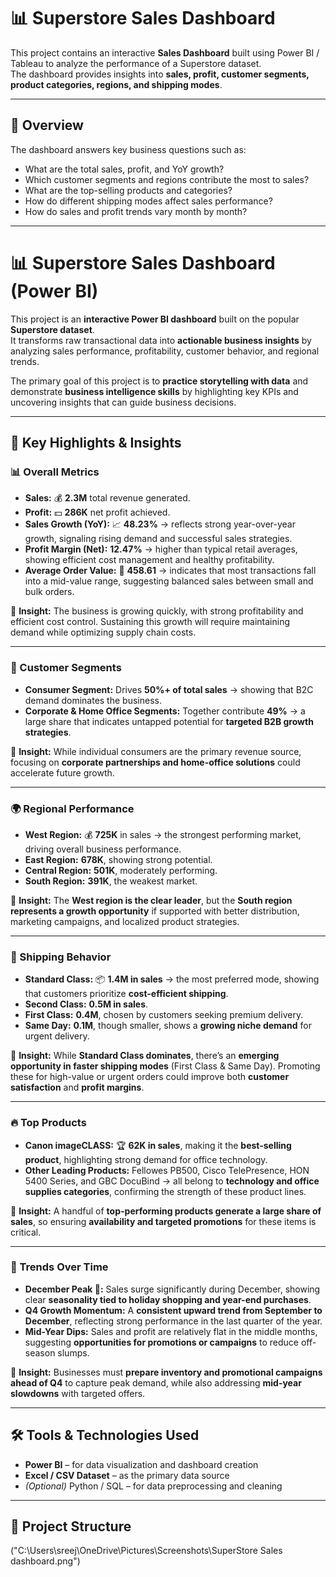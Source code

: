 # 📊 Superstore Sales Dashboard

This project contains an interactive **Sales Dashboard** built using Power BI / Tableau to analyze the performance of a Superstore dataset.  
The dashboard provides insights into **sales, profit, customer segments, product categories, regions, and shipping modes**.

---

## 🚀 Overview
The dashboard answers key business questions such as:
- What are the total sales, profit, and YoY growth?
- Which customer segments and regions contribute the most to sales?
- What are the top-selling products and categories?
- How do different shipping modes affect sales performance?
- How do sales and profit trends vary month by month?

---

# 📊 Superstore Sales Dashboard (Power BI)

This project is an **interactive Power BI dashboard** built on the popular **Superstore dataset**.  
It transforms raw transactional data into **actionable business insights** by analyzing sales performance, profitability, customer behavior, and regional trends.  

The primary goal of this project is to **practice storytelling with data** and demonstrate **business intelligence skills** by highlighting key KPIs and uncovering insights that can guide business decisions.  

---

## 🔑 Key Highlights & Insights

### 📊 Overall Metrics
- **Sales:** 💰 **2.3M** total revenue generated.  
- **Profit:** 💵 **286K** net profit achieved.  
- **Sales Growth (YoY):** 📈 **48.23%** → reflects strong year-over-year growth, signaling rising demand and successful sales strategies.  
- **Profit Margin (Net):** **12.47%** → higher than typical retail averages, showing efficient cost management and healthy profitability.  
- **Average Order Value:** 🛒 **458.61** → indicates that most transactions fall into a mid-value range, suggesting balanced sales between small and bulk orders.  

📌 **Insight:** The business is growing quickly, with strong profitability and efficient cost control. Sustaining this growth will require maintaining demand while optimizing supply chain costs.  

---

### 🛒 Customer Segments
- **Consumer Segment:** Drives **50%+ of total sales** → showing that B2C demand dominates the business.  
- **Corporate & Home Office Segments:** Together contribute **49%** → a large share that indicates untapped potential for **targeted B2B growth strategies**.  

📌 **Insight:** While individual consumers are the primary revenue source, focusing on **corporate partnerships and home-office solutions** could accelerate future growth.  

---

### 🌍 Regional Performance
- **West Region:** 💰 **725K** in sales → the strongest performing market, driving overall business performance.  
- **East Region:** **678K**, showing strong potential.  
- **Central Region:** **501K**, moderately performing.  
- **South Region:** **391K**, the weakest market.  

📌 **Insight:** The **West region is the clear leader**, but the **South region represents a growth opportunity** if supported with better distribution, marketing campaigns, and localized product strategies.  

---

### 🚚 Shipping Behavior
- **Standard Class:** 📦 **1.4M in sales** → the most preferred mode, showing that customers prioritize **cost-efficient shipping**.  
- **Second Class:** **0.5M in sales**.  
- **First Class:** **0.4M**, chosen by customers seeking premium delivery.  
- **Same Day:** **0.1M**, though smaller, shows a **growing niche demand** for urgent delivery.  

📌 **Insight:** While **Standard Class dominates**, there’s an **emerging opportunity in faster shipping modes** (First Class & Same Day). Promoting these for high-value or urgent orders could improve both **customer satisfaction** and **profit margins**.  

---

### 🔥 Top Products
- **Canon imageCLASS:** 🏆 **62K in sales**, making it the **best-selling product**, highlighting strong demand for office technology.  
- **Other Leading Products:** Fellowes PB500, Cisco TelePresence, HON 5400 Series, and GBC DocuBind → all belong to **technology and office supplies categories**, confirming the strength of these product lines.  

📌 **Insight:** A handful of **top-performing products generate a large share of sales**, so ensuring **availability and targeted promotions** for these items is critical.  

---

### 📅 Trends Over Time
- **December Peak 🎄:** Sales surge significantly during December, showing clear **seasonality tied to holiday shopping and year-end purchases**.  
- **Q4 Growth Momentum:** A **consistent upward trend from September to December**, reflecting strong performance in the last quarter of the year.  
- **Mid-Year Dips:** Sales and profit are relatively flat in the middle months, suggesting **opportunities for promotions or campaigns** to reduce off-season slumps.  

📌 **Insight:** Businesses must **prepare inventory and promotional campaigns ahead of Q4** to capture peak demand, while also addressing **mid-year slowdowns** with targeted offers.  

---

## 🛠️ Tools & Technologies Used
- **Power BI** – for data visualization and dashboard creation  
- **Excel / CSV Dataset** – as the primary data source  
- *(Optional)* Python / SQL – for data preprocessing and cleaning  

---

## 📂 Project Structure

("C:\Users\sreej\OneDrive\Pictures\Screenshots\SuperStore Sales dashboard.png")
